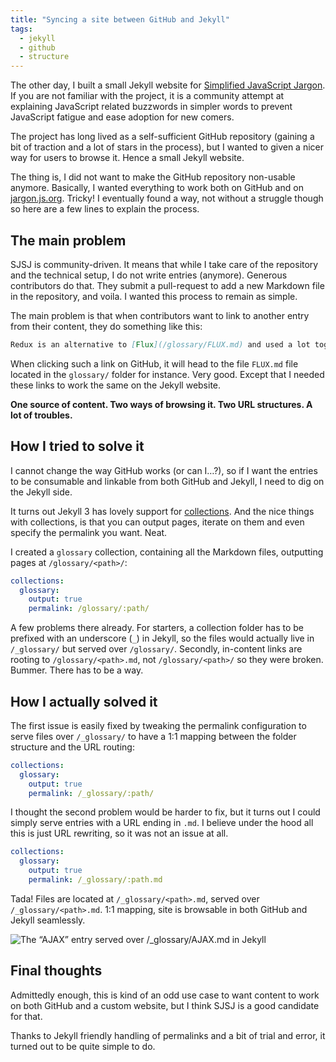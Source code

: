 ```yaml
---
title: "Syncing a site between GitHub and Jekyll"
tags:
  - jekyll
  - github
  - structure
---
```


The other day, I built a small Jekyll website for [Simplified JavaScript Jargon](http://jargon.js.org). If you are not familiar with the project, it is a community attempt at explaining JavaScript related buzzwords in simpler words to prevent JavaScript fatigue and ease adoption for new comers.

The project has long lived as a self-sufficient GitHub repository (gaining a bit of traction and a lot of stars in the process), but I wanted to given a nicer way for users to browse it. Hence a small Jekyll website.

The thing is, I did not want to make the GitHub repository non-usable anymore. Basically, I wanted everything to work both on GitHub and on [jargon.js.org](http://jargon.js.org). Tricky! I eventually found a way, not without a struggle though so here are a few lines to explain the process.

## The main problem

SJSJ is community-driven. It means that while I take care of the repository and the technical setup, I do not write entries (anymore). Generous contributors do that. They submit a pull-request to add a new Markdown file in the repository, and voila. I wanted this process to remain as simple.

The main problem is that when contributors want to link to another entry from their content, they do something like this:

```markdown
Redux is an alternative to [Flux](/glossary/FLUX.md) and used a lot together with [React](/glossary/REACT.md), but you can use it with any other view library.
```

When clicking such a link on GitHub, it will head to the file `FLUX.md` file located in the `glossary/` folder for instance. Very good. Except that I needed these links to work the same on the Jekyll website.

**One source of content. Two ways of browsing it. Two URL structures. A lot of troubles.**

## How I tried to solve it

I cannot change the way GitHub works (or can I…?), so if I want the entries to be consumable and linkable from both GitHub and Jekyll, I need to dig on the Jekyll side.

It turns out Jekyll 3 has lovely support for [collections](https://jekyllrb.com/docs/collections/). And the nice things with collections, is that you can output pages, iterate on them and even specify the permalink you want. Neat.

I created a `glossary` collection, containing all the Markdown files, outputting pages at `/glossary/<path>/`:

```yaml
collections:
  glossary:
    output: true
    permalink: /glossary/:path/
```

A few problems there already. For starters, a collection folder has to be prefixed with an underscore (`_`) in Jekyll, so the files would actually live in `/_glossary/` but served over `/glossary/`. Secondly, in-content links are rooting to `/glossary/<path>.md`, not `/glossary/<path>/` so they were broken. Bummer. There has to be a way.

## How I actually solved it

The first issue is easily fixed by tweaking the permalink configuration to serve files over `/_glossary/` to have a 1:1 mapping between the folder structure and the URL routing:

```yaml
collections:
  glossary:
    output: true
    permalink: /_glossary/:path/
```

I thought the second problem would be harder to fix, but it turns out I could simply serve entries with a URL ending in `.md`. I believe under the hood all this is just URL rewriting, so it was not an issue at all.

```yaml
collections:
  glossary:
    output: true
    permalink: /_glossary/:path.md
```

Tada! Files are located at `/_glossary/<path>.md`, served over `/_glossary/<path>.md`. 1:1 mapping, site is browsable in both GitHub and Jekyll seamlessly.

![The “AJAX” entry served over /_glossary/AJAX.md in Jekyll](http://i.imgur.com/HVuKEOr.png)

## Final thoughts

Admittedly enough, this is kind of an odd use case to want content to work on both GitHub and a custom website, but I think SJSJ is a good candidate for that.

Thanks to Jekyll friendly handling of permalinks and a bit of trial and error, it turned out to be quite simple to do.
